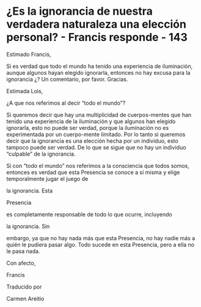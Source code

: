# ¿Es la ignorancia de nuestra verdadera naturaleza una elección personal? - Francis responde - 143

Estimado Francis,

Si es verdad que todo el mundo ha tenido una experiencia de iluminación, aunque algunos hayan elegido ignorarla, entonces no hay excusa para la ignorancia ¿? Un comentario, por favor. Gracias.

Estimada Lois, 

¿A que nos referimos al decir “todo el mundo”?

Si queremos decir que hay una multiplicidad de cuerpos-mentes que han tenido una experiencia de la iluminación y que algunos han elegido ignorarla, esto no puede ser verdad, porque la iluminación no es experimentada por un cuerpo-mente limitado. Por lo tanto si queremos decir que la ignorancia es una elección hecha por un individuo, esto tampoco puede ser verdad. De lo que se sigue que no hay un individuo “culpable” de la ignorancia.

Si con “todo el mundo” nos referimos a la consciencia que todos somos, entonces es verdad que esta Presencia se conoce a sí misma y elige temporalmente jugar el juego de 

la ignorancia. Esta

Presencia

es completamente responsable de todo lo que ocurre, incluyendo 

la ignorancia. Sin

embargo, ya que no hay nada más que esta Presencia, no hay nadie más a quién le pudiera pasar algo. Todo sucede en esta Presencia, pero a ella no le pasa nada.

Con afecto, 

Francis

Traducido por 

Carmen Areitio


